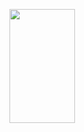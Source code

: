 <p>
  <img 
       width="48%" 
       min-width="420px" 
       height="200px" 
       align="left" 
       src="https://github.com/AllanDonato7/github-readme-stats"<p>
<p>
  <img 
       width="48%" 
       min-width="420px" 
       height="200px" 
       align="left" 
       src=" Username = AllanDonato7 & show_icons = true )   
</p>
